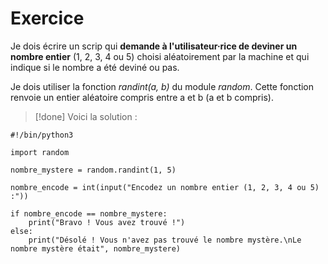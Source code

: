 # Exercice

Je dois écrire un scrip qui **demande à l'utilisateur·rice de deviner un nombre entier** (1, 2, 3, 4 ou 5) choisi aléatoirement par la machine et qui indique si le nombre a été deviné ou pas.

Je dois utiliser la fonction *randint(a, b)* du module *random*. Cette fonction renvoie un entier aléatoire compris entre a et b (a et b compris).


>[!done] Voici la solution :
```
#!/bin/python3

import random

nombre_mystere = random.randint(1, 5)

nombre_encode = int(input("Encodez un nombre entier (1, 2, 3, 4 ou 5) :"))

if nombre_encode == nombre_mystere:
    print("Bravo ! Vous avez trouvé !")
else:
    print("Désolé ! Vous n'avez pas trouvé le nombre mystère.\nLe nombre mystère était", nombre_mystere)
```


